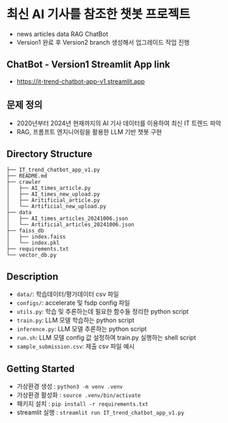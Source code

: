 # 최신 AI 기사를 참조한 챗봇 프로젝트
- news articles data RAG ChatBot
- Version1 완료 후 Version2 branch 생성해서 업그레이드 작업 진행

## ChatBot - Version1 Streamlit App link
- https://it-trend-chatbot-app-v1.streamlit.app

## 문제 정의
- 2020년부터 2024년 현재까지의 AI 기사 데이터를 이용하여 최신 IT 트렌드 파악
- RAG, 프롬프트 엔지니어링을 활용한 LLM 기반 챗봇 구현

## Directory Structure
```
├── IT_trend_chatbot_app_v1.py
├── README.md
├── crawler
│   ├── AI_times_article.py
│   ├── AI_times_new_upload.py
│   ├── Aritificial_article.py
│   └── Artificial_new_upload.py
├── data
│   ├── AI_times_articles_20241006.json
│   └── Artificial_articles_20241006.json
├── faiss_db
│   ├── index.faiss
│   └── index.pkl
├── requirements.txt
└── vector_db.py
```

## Description
- `data/`: 학습데이터/평가데이터 csv 파일 
- `configs/`: accelerate 및 fsdp config 파일
- `utils.py`: 학습 및 추론하는데 필요한 함수들 정리한 python script
- `train.py`: LLM 모델 학습하는 python script
- `inference.py`: LLM 모델 추론하는 python script
- `run.sh`: LLM 모델 config 값 설정하여 train.py 실행하는 shell script
- `sample_submission.csv`: 제출 csv 파일 예시
 

## Getting Started
- 가상환경 생성 : `python3 -m venv .venv`
- 가상환경 활성화 : `source .venv/bin/activate`
- 패키지 설치 : `pip install -r requirements.txt`
- streamlit 실행 : `streamlit run IT_trend_chatbot_app_v1.py`
